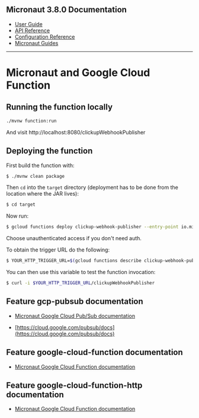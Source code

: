 ## Micronaut 3.8.0 Documentation

- [User Guide](https://docs.micronaut.io/3.8.0/guide/index.html)
- [API Reference](https://docs.micronaut.io/3.8.0/api/index.html)
- [Configuration Reference](https://docs.micronaut.io/3.8.0/guide/configurationreference.html)
- [Micronaut Guides](https://guides.micronaut.io/index.html)
---

# Micronaut and Google Cloud Function

## Running the function locally

```cmd
./mvnw function:run
```

And visit http://localhost:8080/clickupWebhookPublisher
## Deploying the function

First build the function with:

```bash
$ ./mvnw clean package
```

Then `cd` into the `target` directory (deployment has to be done from the location where the JAR lives):

```bash
$ cd target
```

Now run:

```bash
$ gcloud functions deploy clickup-webhook-publisher --entry-point io.micronaut.gcp.function.http.HttpFunction --runtime java11 --trigger-http
```

Choose unauthenticated access if you don't need auth.

To obtain the trigger URL do the following:

```bash
$ YOUR_HTTP_TRIGGER_URL=$(gcloud functions describe clickup-webhook-publisher --format='value(httpsTrigger.url)')
```

You can then use this variable to test the function invocation:

```bash
$ curl -i $YOUR_HTTP_TRIGGER_URL/clickupWebhookPublisher
```

## Feature gcp-pubsub documentation

- [Micronaut Google Cloud Pub/Sub documentation](https://micronaut-projects.github.io/micronaut-gcp/latest/guide/#pubsub)

- [https://cloud.google.com/pubsub/docs](https://cloud.google.com/pubsub/docs)


## Feature google-cloud-function documentation

- [Micronaut Google Cloud Function documentation](https://micronaut-projects.github.io/micronaut-gcp/latest/guide/index.html#simpleFunctions)


## Feature google-cloud-function-http documentation

- [Micronaut Google Cloud Function documentation](https://micronaut-projects.github.io/micronaut-gcp/latest/guide/index.html#httpFunctions)


